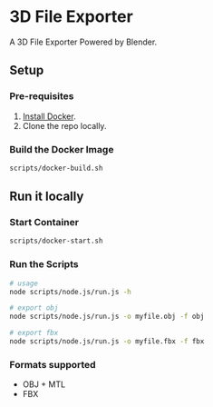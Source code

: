 # 3D File Exporter
A 3D File Exporter Powered by Blender.

## Setup

### Pre-requisites
1. [Install Docker](https://docs.docker.com/get-docker/).
2. Clone the repo locally.

### Build the Docker Image

```bash
scripts/docker-build.sh
```

## Run it locally

### Start Container

```bash
scripts/docker-start.sh
```

### Run the Scripts

```bash
# usage
node scripts/node.js/run.js -h

# export obj
node scripts/node.js/run.js -o myfile.obj -f obj

# export fbx
node scripts/node.js/run.js -o myfile.fbx -f fbx
```

### Formats supported
* OBJ + MTL
* FBX
